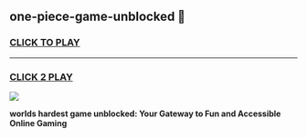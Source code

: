 
## one-piece-game-unblocked 👋
<h3>
<a href="https://premium.freeplayer.one?title=one-piece-game-unblocked&ref=14F">CLICK TO PLAY</a></h3>
<hr>

<h3>
<a href="https://premium.freeplayer.one?title=one-piece-game-unblocked&ref=14F">CLICK 2 PLAY</a>
  
</h3>

<a href="https://premium.freeplayer.one?title=one-piece-game-unblocked&ref=12F/"><img src="https://clearcache.store/games.png"></a>


**worlds hardest game unblocked: Your Gateway to Fun and Accessible Online Gaming**
